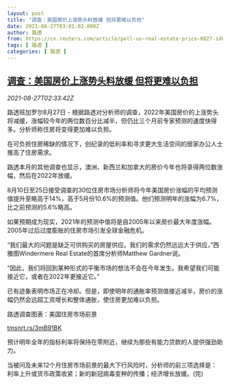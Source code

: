```yaml
---
layout: post
title: "调查：美国房价上涨势头料放缓 但将更难以负担"
date: 2021-08-27T03:01:02.000Z
author: 路透
from: https://cn.reuters.com/article/poll-us-real-estate-price-0827-idCNKBS2FS07H
tags: [ 路透 ]
categories: [ 路透 ]
---
```

<!--1630033262000-->
[调查：美国房价上涨势头料放缓 但将更难以负担](https://cn.reuters.com/article/poll-us-real-estate-price-0827-idCNKBS2FS07H)
------

<div>
<div><i>2021-08-27T02:33:42Z</i></div><p>路透班加罗尔8月27日 - 根据路透对分析师的调查，2022年美国房价的上涨势头将减缓，涨幅较今年的两位数百分比减半，但仍比三个月前专家预测的速度快得多。分析师称住房将变得更加难以负担。</p><p>在可负担住房稀缺的情况下，创纪录的低利率和寻求更大生活空间的居家办公人士推高了住房需求。</p><p>路透本月的其他调查也显示，澳洲、新西兰和加拿大的房价今年也将录得两位数涨幅，然后在2022年放缓。</p><p>8月10日至25日接受调查的30位住房市场分析师将今年美国房价涨幅的平均预测值提升至略高于14%，高于5月份10.6%的预测值。他们预测明年的涨幅为6.7%，比之前预测的5.6%略高。</p><p>如果预期成为现实，2021年的预测中值将是自2005年以来房价最大年度涨幅。2005年过后过度膨胀的住房市场引发全球金融危机。</p><p>“我们最大的问题是缺乏可供购买的房屋供应。我们的需求仍然远远大于供应，”西雅图Windermere Real Estate的首席分析师Matthew Gardner说。</p><p>“因此，我们将回到某种形式的平衡市场的想法不会在今年发生。我希望我们可能接近它，或者在2022年更接近它。”</p><p>已有迹象表明市场正在冷却。但是，即使明年的通胀率预测值接近减半，房价的涨幅仍然会远超工资增长和整体通胀，使住房更加难以负担。</p><p>路透调查图表：美国住房市场前景</p><p><a href="https://tmsnrt.rs/3mB91BK">tmsnrt.rs/3mB91BK</a></p><p>预计明年全年的指标利率将保持在零附近，继续为那些有能力贷款的人提供强劲助力。</p><p>当被问及未来12个月住房市场前景的最大下行风险时，分析师的前三项选择是：利率上升或货币政策收紧；新的新冠病毒变种的传播；经济增长放缓。(完)</p>
</div>
